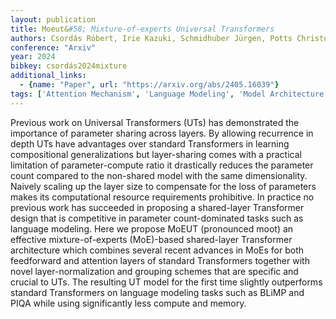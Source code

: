 ```yaml
---
layout: publication
title: Moeut&#58; Mixture-of-experts Universal Transformers
authors: Csordás Róbert, Irie Kazuki, Schmidhuber Jürgen, Potts Christopher, Manning Christopher D.
conference: "Arxiv"
year: 2024
bibkey: csordás2024mixture
additional_links:
  - {name: "Paper", url: "https://arxiv.org/abs/2405.16039"}
tags: ['Attention Mechanism', 'Language Modeling', 'Model Architecture', 'Pretraining Methods', 'Transformer']
---
```

Previous work on Universal Transformers (UTs) has demonstrated the importance of parameter sharing across layers. By allowing recurrence in depth UTs have advantages over standard Transformers in learning compositional generalizations but layer-sharing comes with a practical limitation of parameter-compute ratio it drastically reduces the parameter count compared to the non-shared model with the same dimensionality. Naively scaling up the layer size to compensate for the loss of parameters makes its computational resource requirements prohibitive. In practice no previous work has succeeded in proposing a shared-layer Transformer design that is competitive in parameter count-dominated tasks such as language modeling. Here we propose MoEUT (pronounced moot) an effective mixture-of-experts (MoE)-based shared-layer Transformer architecture which combines several recent advances in MoEs for both feedforward and attention layers of standard Transformers together with novel layer-normalization and grouping schemes that are specific and crucial to UTs. The resulting UT model for the first time slightly outperforms standard Transformers on language modeling tasks such as BLiMP and PIQA while using significantly less compute and memory.
